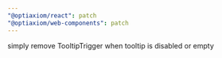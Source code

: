 ```yaml
---
"@optiaxiom/react": patch
"@optiaxiom/web-components": patch
---
```


simply remove TooltipTrigger when tooltip is disabled or empty
